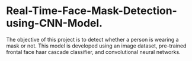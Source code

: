 # Real-Time-Face-Mask-Detection-using-CNN-Model.
The objective of this project is to detect whether a person is wearing a mask or not. This model is developed using an image dataset, pre-trained frontal face haar cascade classifier, and convolutional neural networks.
